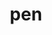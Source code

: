 ---
category: 3-letters
denotation: null
name: pen
reference_link: https://www.etymonline.com/word/pen
root_language: null
root_name: null
title: pen
type: free
word_sums:
- respelling: pen
  sum: 'Pen + '
---